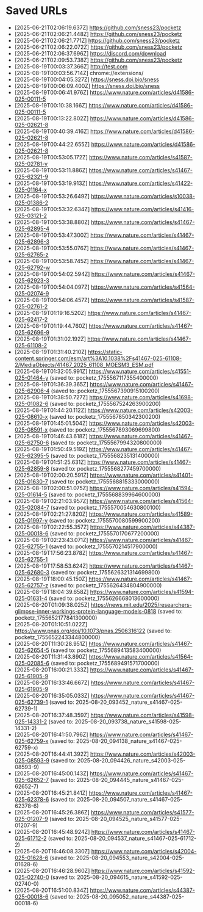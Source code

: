 # Saved URLs

- [2025-06-21T02:06:19.637Z] https://github.com/sness23/pocketz
- [2025-06-21T02:06:21.448Z] https://github.com/sness23/pocketz
- [2025-06-21T02:06:21.771Z] https://github.com/sness23/pocketz
- [2025-06-21T02:06:22.072Z] https://github.com/sness23/pocketz
- [2025-06-21T02:06:37.696Z] https://discord.com/download
- [2025-06-21T02:09:53.738Z] https://github.com/sness23/pocketz
- [2025-08-19T00:03:37.366Z] http://test.com
- [2025-08-19T00:03:56.714Z] chrome://extensions/
- [2025-08-19T00:04:05.327Z] https://sness.doi.bio/sness
- [2025-08-19T00:06:09.400Z] https://sness.doi.bio/sness
- [2025-08-19T00:06:41.976Z] https://www.nature.com/articles/d41586-025-00111-5
- [2025-08-19T00:10:38.166Z] https://www.nature.com/articles/d41586-025-00111-5
- [2025-08-19T00:13:22.802Z] https://www.nature.com/articles/d41586-025-02621-8
- [2025-08-19T00:40:39.416Z] https://www.nature.com/articles/d41586-025-02621-8
- [2025-08-19T00:44:22.655Z] https://www.nature.com/articles/d41586-025-02621-8
- [2025-08-19T00:53:05.172Z] https://www.nature.com/articles/s41587-025-02781-y
- [2025-08-19T00:53:11.886Z] https://www.nature.com/articles/s41467-025-62321-9
- [2025-08-19T00:53:19.913Z] https://www.nature.com/articles/s41422-025-01164-x
- [2025-08-19T00:53:26.649Z] https://www.nature.com/articles/s10038-025-01386-2
- [2025-08-19T00:53:32.634Z] https://www.nature.com/articles/s41416-025-03121-2
- [2025-08-19T00:53:38.880Z] https://www.nature.com/articles/s41467-025-62895-4
- [2025-08-19T00:53:47.300Z] https://www.nature.com/articles/s41467-025-62896-3
- [2025-08-19T00:53:55.076Z] https://www.nature.com/articles/s41467-025-62765-z
- [2025-08-19T00:53:58.745Z] https://www.nature.com/articles/s41467-025-62792-w
- [2025-08-19T00:54:02.594Z] https://www.nature.com/articles/s41467-025-62923-3
- [2025-08-19T00:54:04.097Z] https://www.nature.com/articles/s41564-025-02074-9
- [2025-08-19T00:54:06.457Z] https://www.nature.com/articles/s41587-025-02761-2
- [2025-08-19T01:19:16.520Z] https://www.nature.com/articles/s41467-025-62417-2
- [2025-08-19T01:19:44.760Z] https://www.nature.com/articles/s41467-025-62696-9
- [2025-08-19T01:31:02.192Z] https://www.nature.com/articles/s41467-025-61108-2
- [2025-08-19T01:31:40.210Z] https://static-content.springer.com/esm/art%3A10.1038%2Fs41467-025-61108-2/MediaObjects/41467_2025_61108_MOESM3_ESM.pdf
- [2025-08-19T01:32:05.991Z] https://www.nature.com/articles/s41551-025-01464-y (saved to: pocketz_1755567117355400000)
- [2025-08-19T01:36:39.365Z] https://www.nature.com/articles/s41467-025-62906-4 (saved to: pocketz_1755567390915100200)
- [2025-08-19T01:38:50.727Z] https://www.nature.com/articles/s41698-025-01082-6 (saved to: pocketz_1755567524263900200)
- [2025-08-19T01:44:20.112Z] https://www.nature.com/articles/s42003-025-08610-x (saved to: pocketz_1755567850342300200)
- [2025-08-19T01:45:01.504Z] https://www.nature.com/articles/s42003-025-08591-x (saved to: pocketz_1755567893069699800)
- [2025-08-19T01:46:43.618Z] https://www.nature.com/articles/s41467-025-62750-6 (saved to: pocketz_1755567994320800000)
- [2025-08-19T01:50:49.519Z] https://www.nature.com/articles/s41467-025-62395-5 (saved to: pocketz_1755568235131400000)
- [2025-08-19T01:51:25.631Z] https://www.nature.com/articles/s41467-025-62859-8 (saved to: pocketz_1755568277459700000)
- [2025-08-19T02:00:20.591Z] https://www.nature.com/articles/s41401-025-01630-7 (saved to: pocketz_1755568815333000000)
- [2025-08-19T02:00:51.075Z] https://www.nature.com/articles/s41594-025-01614-5 (saved to: pocketz_1755568839964600000)
- [2025-08-19T02:21:03.957Z] https://www.nature.com/articles/s41564-025-02084-7 (saved to: pocketz_1755570054630800100)
- [2025-08-19T02:21:27.820Z] https://www.nature.com/articles/s41589-025-01997-y (saved to: pocketz_1755570080599900200)
- [2025-08-19T02:22:55.357Z] https://www.nature.com/articles/s44387-025-00018-6 (saved to: pocketz_1755570170677200000)
- [2025-08-19T02:23:43.071Z] https://www.nature.com/articles/s41467-025-62755-1 (saved to: pocketz_1755570214517900000)
- [2025-08-19T17:56:23.878Z] https://www.nature.com/articles/s41467-025-62755-1
- [2025-08-19T17:58:53.624Z] https://www.nature.com/articles/s41467-025-62680-3 (saved to: pocketz_1755626321314699800)
- [2025-08-19T18:00:45.150Z] https://www.nature.com/articles/s41467-025-62757-z (saved to: pocketz_1755626434804900000)
- [2025-08-19T18:04:39.658Z] https://www.nature.com/articles/s41594-025-01631-4 (saved to: pocketz_1755626668013600000)
- [2025-08-20T01:09:38.025Z] https://news.mit.edu/2025/researchers-glimpse-inner-workings-protein-language-models-0818 (saved to: pocketz_1755652177841300000)
- [2025-08-20T01:10:51.022Z] https://www.pnas.org/doi/10.1073/pnas.2506316122 (saved to: pocketz_1755652243344800000)
- [2025-08-20T11:30:28.951Z] https://www.nature.com/articles/s41467-025-62654-5 (saved to: pocketz_1755689413583400000)
- [2025-08-20T11:31:43.890Z] https://www.nature.com/articles/s41564-025-02085-6 (saved to: pocketz_1755689491571700000)
- [2025-08-20T16:00:21.333Z] https://www.nature.com/articles/s41467-025-61905-9
- [2025-08-20T16:33:46.667Z] https://www.nature.com/articles/s41467-025-61905-9
- [2025-08-20T16:35:05.033Z] https://www.nature.com/articles/s41467-025-62739-1 (saved to: 2025-08-20_093452_nature_s41467-025-62739-1)
- [2025-08-20T16:37:48.359Z] https://www.nature.com/articles/s41598-025-14331-2 (saved to: 2025-08-20_093738_nature_s41598-025-14331-2)
- [2025-08-20T16:41:50.796Z] https://www.nature.com/articles/s41467-025-62759-x (saved to: 2025-08-20_094138_nature_s41467-025-62759-x)
- [2025-08-20T16:44:41.392Z] https://www.nature.com/articles/s42003-025-08593-9 (saved to: 2025-08-20_094426_nature_s42003-025-08593-9)
- [2025-08-20T16:45:00.143Z] https://www.nature.com/articles/s41467-025-62652-7 (saved to: 2025-08-20_094445_nature_s41467-025-62652-7)
- [2025-08-20T16:45:21.841Z] https://www.nature.com/articles/s41467-025-62378-6 (saved to: 2025-08-20_094507_nature_s41467-025-62378-6)
- [2025-08-20T16:45:26.386Z] https://www.nature.com/articles/s41577-025-01207-9 (saved to: 2025-08-20_094525_nature_s41577-025-01207-9)
- [2025-08-20T16:45:48.924Z] https://www.nature.com/articles/s41467-025-61712-2 (saved to: 2025-08-20_094537_nature_s41467-025-61712-2)
- [2025-08-20T16:46:08.330Z] https://www.nature.com/articles/s42004-025-01628-6 (saved to: 2025-08-20_094553_nature_s42004-025-01628-6)
- [2025-08-20T16:46:28.960Z] https://www.nature.com/articles/s41592-025-02740-0 (saved to: 2025-08-20_094615_nature_s41592-025-02740-0)
- [2025-08-20T16:51:00.834Z] https://www.nature.com/articles/s44387-025-00018-6 (saved to: 2025-08-20_095052_nature_s44387-025-00018-6)

